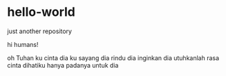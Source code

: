 # hello-world
just another repository

hi humans!

oh Tuhan ku cinta dia ku sayang dia rindu dia inginkan dia
utuhkanlah rasa cinta dihatiku
hanya padanya untuk dia

